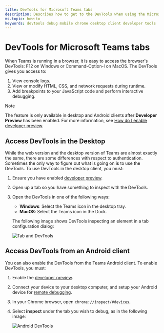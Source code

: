 ```yaml
---
title: DevTools for Microsoft Teams tabs
description: Describes how to get to the DevTools when using the Microsoft Teams Desktop Client
ms.topic: how-to
keywords: devtools debug mobile chrome desktop client developer tools
---
```


# DevTools for Microsoft Teams tabs

When Teams is running in a browser, it is easy to access the browser's DevTools: F12 on Windows or Command-Option-I on MacOS. The DevTools gives you access to:

1. View console logs.
1. View or modify HTML, CSS, and network requests during runtime.
1. Add breakpoints to your JavaScript code and perform interactive debugging.

> [!NOTE]
> The feature is only available in desktop and Android clients after **Developer Preview** has been enabled. For more information, see [How do I enable developer preview](~/resources/dev-preview/developer-preview-intro.md).

## Access DevTools in the Desktop

While the web version and the desktop version of Teams are almost exactly the same, there are some differences with respect to authentication. Sometimes the only way to figure out what is going on is to use the DevTools. To use DevTools in the desktop client, you must:

1. Ensure you have enabled [developer preview](~/resources/dev-preview/developer-preview-intro.md).
1. Open up a tab so you have something to inspect with the DevTools.
1. Open the DevTools in one of the following ways:
    * **Windows**: Select the Teams icon in the desktop tray.
    * **MacOS**: Select the Teams icon in the Dock.
 
   The following image shows DevTools inspecting an element in a tab configuration dialog:

   ![Tab and DevTools](~/assets/images/dev-preview/tab-and-devtools.png)

## Access DevTools from an Android client

You can also enable the DevTools from the Teams Android client. To enable DevTools, you must:

1. Enable the [developer preview](~/resources/dev-preview/developer-preview-intro.md).
1. Connect your device to your desktop computer, and setup your Android device for [remote debugging](https://developers.google.com/web/tools/chrome-devtools/remote-debugging/).
1. In your Chrome browser, open `chrome://inspect/#devices`.
1. Select **inspect** under the tab you wish to debug, as in the following image:

   ![Android DevTools](~/assets/images/android-devtools.png)
